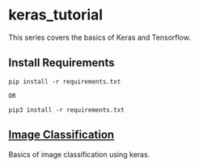 # keras_tutorial

This series covers the basics of Keras and Tensorflow.

## Install Requirements

```
pip install -r requirements.txt

OR

pip3 install -r requirements.txt
```

## [Image Classification](./image_classification/)

Basics of image classification using keras. 
 
 
